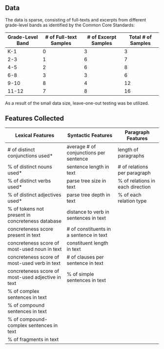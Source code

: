 Data
-----------------

The data is sparse, consisting of full-texts and excerpts from different grade-level bands as identified by the Common Core Standards:

Grade-Level Band | # of Full-text Samples | # of Excerpt Samples | Total # of Samples
---|---|---|---
K-1 | 0 | 3 | 3
2-3 | 1 | 6 | 7
4-5 | 2 | 6 | 8
6-8 | 3 | 3 | 6
9-10 | 8 | 4 | 12
11-12 | 7 | 8 | 16

As a result of the small data size, leave-one-out testing was be utilized.

Features Collected
---------------------

Lexical Features | Syntactic Features | Paragraph Features
---|---|---
\# of distinct conjunctions used\* | average \# of conjunctions per sentence | length of paragraphs
% of distinct nouns used\* | sentence length in text | \# of relations per paragraph
% of distinct verbs used\* | parse tree size in text | % of relations in each direction
% of distinct adjectives used\* | parse tree depth in text | % of each relation type
% of tokens not present in concreteness database | distance to verb in sentences in text |  
concreteness score present in text | \# of constituents in a sentence in text | 
concreteness score of most-used noun in text | constituent length in text | 
concreteness score of most-used verb in text | \# of clauses per sentence in text | 
concreteness score of most-used adjective in text | % of simple sentences in text | 
 | % of complex sentences in text
 | % of compound sentences in text |
 | % of compound-complex sentences in text |
 | % of fragments in text |